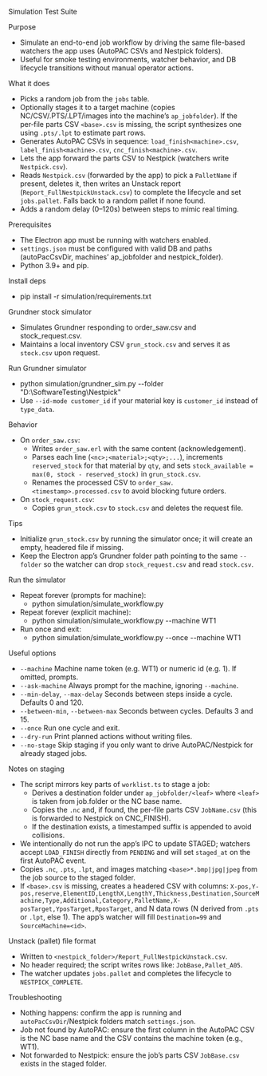 Simulation Test Suite

Purpose
- Simulate an end-to-end job workflow by driving the same file-based watchers the app uses (AutoPAC CSVs and Nestpick folders).
- Useful for smoke testing environments, watcher behavior, and DB lifecycle transitions without manual operator actions.

What it does
- Picks a random job from the `jobs` table.
- Optionally stages it to a target machine (copies NC/CSV/.PTS/.LPT/images into the machine’s `ap_jobfolder`). If the per‑file parts CSV `<base>.csv` is missing, the script synthesizes one using `.pts/.lpt` to estimate part rows.
- Generates AutoPAC CSVs in sequence: `load_finish<machine>.csv`, `label_finish<machine>.csv`, `cnc_finish<machine>.csv`.
- Lets the app forward the parts CSV to Nestpick (watchers write `Nestpick.csv`).
- Reads `Nestpick.csv` (forwarded by the app) to pick a `PalletName` if present, deletes it, then writes an Unstack report (`Report_FullNestpickUnstack.csv`) to complete the lifecycle and set `jobs.pallet`. Falls back to a random pallet if none found.
- Adds a random delay (0–120s) between steps to mimic real timing.

Prerequisites
- The Electron app must be running with watchers enabled.
- `settings.json` must be configured with valid DB and paths (autoPacCsvDir, machines’ ap_jobfolder and nestpick_folder).
- Python 3.9+ and pip.

Install deps
- pip install -r simulation/requirements.txt

Grundner stock simulator
- Simulates Grundner responding to order_saw.csv and stock_request.csv.
- Maintains a local inventory CSV `grun_stock.csv` and serves it as `stock.csv` upon request.

Run Grundner simulator
- python simulation/grundner_sim.py --folder "D:\\SoftwareTesting\\Nestpick"
- Use `--id-mode customer_id` if your material key is `customer_id` instead of `type_data`.

Behavior
- On `order_saw.csv`:
  - Writes `order_saw.erl` with the same content (acknowledgement).
  - Parses each line (`<nc>;<material>;<qty>;...`), increments `reserved_stock` for that material by `qty`, and sets `stock_available = max(0, stock - reserved_stock)` in `grun_stock.csv`.
  - Renames the processed CSV to `order_saw.<timestamp>.processed.csv` to avoid blocking future orders.
- On `stock_request.csv`:
  - Copies `grun_stock.csv` to `stock.csv` and deletes the request file.

Tips
- Initialize `grun_stock.csv` by running the simulator once; it will create an empty, headered file if missing.
- Keep the Electron app’s Grundner folder path pointing to the same `--folder` so the watcher can drop `stock_request.csv` and read `stock.csv`.

Run the simulator
- Repeat forever (prompts for machine):
  - python simulation/simulate_workflow.py
- Repeat forever (explicit machine):
  - python simulation/simulate_workflow.py --machine WT1
- Run once and exit:
  - python simulation/simulate_workflow.py --once --machine WT1

Useful options
- `--machine`  Machine name token (e.g. WT1) or numeric id (e.g. 1). If omitted, prompts.
- `--ask-machine`  Always prompt for the machine, ignoring `--machine`.
- `--min-delay`, `--max-delay`  Seconds between steps inside a cycle. Defaults 0 and 120.
- `--between-min`, `--between-max`  Seconds between cycles. Defaults 3 and 15.
- `--once`  Run one cycle and exit.
- `--dry-run`  Print planned actions without writing files.
- `--no-stage`  Skip staging if you only want to drive AutoPAC/Nestpick for already staged jobs.

Notes on staging
- The script mirrors key parts of `worklist.ts` to stage a job:
  - Derives a destination folder under `ap_jobfolder/<leaf>` where `<leaf>` is taken from job.folder or the NC base name.
  - Copies the `.nc` and, if found, the per-file parts CSV `JobName.csv` (this is forwarded to Nestpick on CNC_FINISH).
  - If the destination exists, a timestamped suffix is appended to avoid collisions.
- We intentionally do not run the app’s IPC to update STAGED; watchers accept `LOAD_FINISH` directly from `PENDING` and will set `staged_at` on the first AutoPAC event.
- Copies `.nc`, `.pts`, `.lpt`, and images matching `<base>*.bmp|jpg|jpeg` from the job source to the staged folder.
- If `<base>.csv` is missing, creates a headered CSV with columns: `X-pos,Y-pos,reserve,ElementID,LengthX,LengthY,Thickness,Destination,SourceMachine,Type,Additional,Category,PalletName,X-posTarget,YposTarget,RposTarget`, and N data rows (N derived from `.pts` or `.lpt`, else 1). The app’s watcher will fill `Destination=99` and `SourceMachine=<id>`.

Unstack (pallet) file format
- Written to `<nestpick_folder>/Report_FullNestpickUnstack.csv`.
- No header required; the script writes rows like: `JobBase,Pallet_A05`.
- The watcher updates `jobs.pallet` and completes the lifecycle to `NESTPICK_COMPLETE`.

Troubleshooting
- Nothing happens: confirm the app is running and `autoPacCsvDir`/Nestpick folders match `settings.json`.
- Job not found by AutoPAC: ensure the first column in the AutoPAC CSV is the NC base name and the CSV contains the machine token (e.g., WT1).
- Not forwarded to Nestpick: ensure the job’s parts CSV `JobBase.csv` exists in the staged folder.
